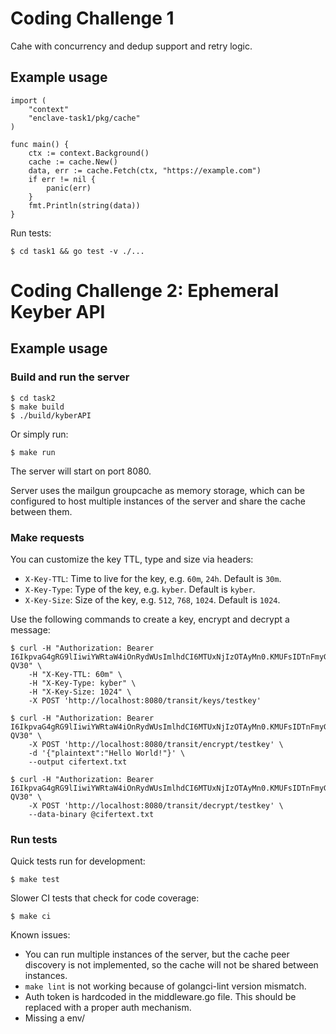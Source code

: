 # Coding Challenge 1

Cahe with concurrency and dedup support and retry logic.

## Example usage
```
import (
    "context"
    "enclave-task1/pkg/cache"
)

func main() {
    ctx := context.Background()
    cache := cache.New()
    data, err := cache.Fetch(ctx, "https://example.com")
    if err != nil {
        panic(err)
    }
    fmt.Println(string(data))
}

```

Run tests:
```
$ cd task1 && go test -v ./...
```


# Coding Challenge 2: Ephemeral Keyber API

## Example usage

### Build and run the server
```
$ cd task2
$ make build
$ ./build/kyberAPI
```

Or simply run:
```
$ make run
```

The server will start on port 8080.

Server uses the mailgun groupcache as memory storage, which can be configured to host multiple instances of the server and share the cache between them.



### Make requests
You can customize the key TTL, type and size via headers:
- `X-Key-TTL`: Time to live for the key, e.g. `60m`, `24h`. Default is `30m`.
- `X-Key-Type`: Type of the key, e.g. `kyber`. Default is `kyber`.
- `X-Key-Size`: Size of the key, e.g. `512`, `768`, `1024`. Default is `1024`.

Use the following commands to create a key, encrypt and decrypt a message:
```
$ curl -H "Authorization: Bearer I6IkpvaG4gRG9lIiwiYWRtaW4iOnRydWUsImlhdCI6MTUxNjIzOTAyMn0.KMUFsIDTnFmyG3nMiGM6H9FNFUROf3wh7SmqJp-QV30" \
    -H "X-Key-TTL: 60m" \
    -H "X-Key-Type: kyber" \
    -H "X-Key-Size: 1024" \
    -X POST 'http://localhost:8080/transit/keys/testkey'

$ curl -H "Authorization: Bearer I6IkpvaG4gRG9lIiwiYWRtaW4iOnRydWUsImlhdCI6MTUxNjIzOTAyMn0.KMUFsIDTnFmyG3nMiGM6H9FNFUROf3wh7SmqJp-QV30" \
    -X POST 'http://localhost:8080/transit/encrypt/testkey' \
    -d '{"plaintext":"Hello World!"}' \
    --output cifertext.txt

$ curl -H "Authorization: Bearer I6IkpvaG4gRG9lIiwiYWRtaW4iOnRydWUsImlhdCI6MTUxNjIzOTAyMn0.KMUFsIDTnFmyG3nMiGM6H9FNFUROf3wh7SmqJp-QV30" \
    -X POST 'http://localhost:8080/transit/decrypt/testkey' \
    --data-binary @cifertext.txt
```

### Run tests

Quick tests run for development:
```
$ make test
```

Slower CI tests that check for code coverage:
```
$ make ci
```

Known issues:
- You can run multiple instances of the server, but the cache peer discovery is not implemented, so the cache will not be shared between instances.
- `make lint` is not working because of golangci-lint version mismatch.
- Auth token is hardcoded in the middleware.go file. This should be replaced with a proper auth mechanism. 
- Missing a env/
